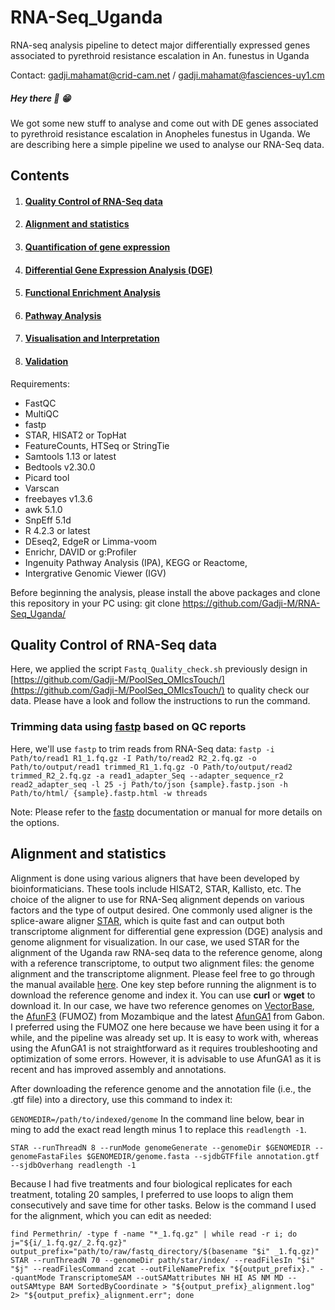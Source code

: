 # RNA-Seq_Uganda
RNA-seq analysis pipeline to detect major differentially expressed genes associated to pyrethroid resistance escalation in An. funestus in Uganda


Contact: gadji.mahamat@crid-cam.net / gadji.mahamat@fasciences-uy1.cm

##### Hey there 👋 😁
We got some new stuff to analyse and come out with DE genes associated to pyrethroid resistance escalation in Anopheles funestus in Uganda. We are describing here a simple pipeline we used to analyse our RNA-Seq data.

## Contents

1. #### [Quality Control of RNA-Seq data](#section-4)
2. #### [Alignment and statistics](#section-5)
3. #### [Quantification of gene expression](#section-6)
4. #### [Differential Gene Expression Analysis (DGE)](#section-7)
5. #### [Functional Enrichment Analysis](#section-8)
6. #### [Pathway Analysis](#section-9)
7. #### [Visualisation and Interpretation](#section-10)
8. #### [Validation](#section-11)



Requirements:
- FastQC
- MultiQC
- fastp
- STAR, HISAT2 or TopHat
- FeatureCounts, HTSeq or StringTie
- Samtools 1.13 or latest
- Bedtools v2.30.0
- Picard tool
- Varscan
- freebayes v1.3.6
- awk 5.1.0
- SnpEff 5.1d
- R 4.2.3 or latest
- DEseq2, EdgeR or Limma-voom
- Enrichr, DAVID or g\:Profiler
- Ingenuity Pathway Analysis (IPA), KEGG or Reactome,
- Intergrative Genomic Viewer (IGV)

Before beginning the analysis, please install the above packages and clone this repository in your PC using: git clone https://github.com/Gadji-M/RNA-Seq_Uganda/

## Quality Control of RNA-Seq data <a name="section-4"></a>

Here, we applied the script `Fastq_Quality_check.sh` previously design in [https://github.com/Gadji-M/PoolSeq_OMIcsTouch/](https://github.com/Gadji-M/PoolSeq_OMIcsTouch/) to quality check our data. Please have a look and follow the instructions to run the command.


### Trimming data using [fastp](https://open.bioqueue.org/home/knowledge/showKnowledge/sig/fastp) based on QC reports
Here, we'll use `fastp` to trim reads from RNA-Seq data: 
`fastp -i Path/to/read1 R1_1.fq.gz -I Path/to/read2 R2_2.fq.gz -o Path/to/output/read1 trimmed_R1_1.fq.gz -O Path/to/output/read2 trimmed_R2_2.fq.gz -a read1_adapter_Seq --adapter_sequence_r2 read2_adapter_seq -l 25 -j Path/to/json {sample}.fastp.json -h Path/to/html/ {sample}.fastp.html -w threads`

Note: Please refer to the [fastp](https://open.bioqueue.org/home/knowledge/showKnowledge/sig/fastp) documentation or manual for more details on the options.

## Alignment and statistics <a name="section-5"></a>
Alignment is done using various aligners that have been developed by bioinformaticians. These tools include HISAT2, STAR, Kallisto, etc. The choice of the aligner to use for RNA-Seq alignment depends on various factors and the type of output desired. One commonly used aligner is the splice-aware aligner [STAR](https://github.com/alexdobin/STAR), which is quite fast and can output both transcriptome alignment for differential gene expression (DGE) analysis and genome alignment for visualization. In our case, we used STAR for the alignment of the Uganda raw RNA-seq data to the reference genome, along with a reference transcriptome, to output two alignment files: the genome alignment and the transcriptome alignment. Please feel free to go through the manual available [here](https://github.com/alexdobin/STAR/blob/master/doc/STARmanual.pdf).
One key step before running the alignment is to download the reference genome and index it. You can use **curl** or **wget** to download it. In our case, we have two reference genomes on [VectorBase](vectorbase.org/), the [AfunF3](https://vectorbase.org/common/downloads/release-68/AfunestusFUMOZ/fasta/data/VectorBase-68_AfunestusFUMOZ_Genome.fasta) (FUMOZ) from Mozambique and the latest [AfunGA1](https://vectorbase.org/common/downloads/release-68/AfunestusAfunGA1/fasta/data/VectorBase-68_AfunestusAfunGA1_Genome.fasta) from Gabon.  I preferred using the FUMOZ one here because we have been using it for a while, and the pipeline was already set up. It is easy to work with, whereas using the AfunGA1 is not straightforward as it requires troubleshooting and optimization of some errors. However, it is advisable to use AfunGA1 as it is recent and has improved assembly and annotations.

After downloading the reference genome and the annotation file (i.e., the .gtf file) into a directory, use this command to index it:

`GENOMEDIR=/path/to/indexed/genome`
In the command line below, bear in ming to add the exact read length minus 1 to replace this `readlength -1`.

`STAR --runThreadN 8 --runMode genomeGenerate --genomeDir $GENOMEDIR --genomeFastaFiles $GENOMEDIR/genome.fasta --sjdbGTFfile annotation.gtf --sjdbOverhang readlength -1`

Because I had five treatments and four biological replicates for each treatment, totaling 20 samples, I preferred to use loops to align them consecutively and save time for other tasks. Below is the command I used for the alignment, which you can edit as needed:

`find Permethrin/ -type f -name "*_1.fq.gz" | while read -r i; do j="${i/_1.fq.gz/_2.fq.gz}" output_prefix="path/to/raw/fastq_directory/$(basename "$i" _1.fq.gz)" STAR --runThreadN 70 --genomeDir path/star/index/ --readFilesIn "$i" "$j" --readFilesCommand zcat --outFileNamePrefix "${output_prefix}." --quantMode TranscriptomeSAM --outSAMattributes NH HI AS NM MD --outSAMtype BAM SortedByCoordinate > "${output_prefix}_alignment.log" 2> "${output_prefix}_alignment.err"; done`          

